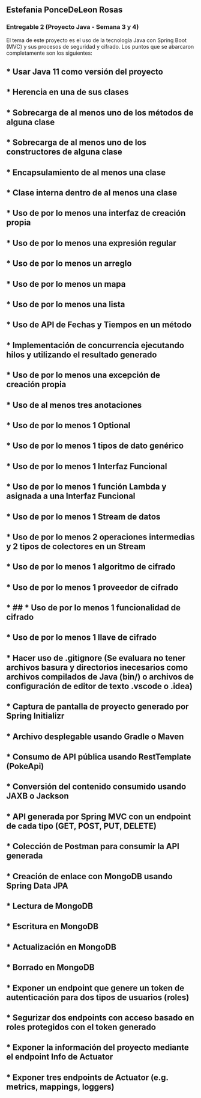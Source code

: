 ## Estefania PonceDeLeon Rosas
### Entregable 2 (Proyecto Java - Semana 3 y 4)

El tema de este proyecto es el uso de la tecnología Java con Spring Boot (MVC) y sus procesos de seguridad y cifrado.
Los puntos que se abarcaron completamente son los siguientes:

## * Usar Java 11 como versión del proyecto
## * Herencia en una de sus clases
## * Sobrecarga de al menos uno de los métodos de alguna clase
## * Sobrecarga de al menos uno de los constructores de alguna clase
## * Encapsulamiento de al menos una clase
## * Clase interna dentro de al menos una clase
## * Uso de por lo menos una interfaz de creación propia
## * Uso de por lo menos una expresión regular
## * Uso de por lo menos un arreglo
## * Uso de por lo menos un mapa
## * Uso de por lo menos una lista
## * Uso de API de Fechas y Tiempos en un método
## * Implementación de concurrencia ejecutando hilos y utilizando el resultado generado
## * Uso de por lo menos una excepción de creación propia
## * Uso de al menos tres anotaciones
## * Uso de por lo menos 1 Optional
## * Uso de por lo menos 1 tipos de dato genérico
## * Uso de por lo menos 1 Interfaz Funcional
## * Uso de por lo menos 1 función Lambda y asignada a una Interfaz Funcional
## * Uso de por lo menos 1 Stream de datos
## * Uso de por lo menos 2 operaciones intermedias y 2 tipos de colectores en un Stream
## * Uso de por lo menos 1 algoritmo de cifrado
## * Uso de por lo menos 1 proveedor de cifrado
## * ## * Uso de por lo menos 1 funcionalidad de cifrado
## * Uso de por lo menos 1 llave de cifrado
## * Hacer uso de .gitignore (Se evaluara no tener archivos basura y directorios inecesarios como archivos compilados de Java (bin/) o archivos de configuración de editor de texto .vscode o .idea)
## * Captura de pantalla de proyecto generado por Spring Initializr
## * Archivo desplegable usando Gradle o Maven
## * Consumo de API pública usando RestTemplate (PokeApi)
## * Conversión del contenido consumido usando JAXB o Jackson
## * API generada por Spring MVC con un endpoint de cada tipo (GET, POST, PUT, DELETE)
## * Colección de Postman para consumir la API generada
## * Creación de enlace con MongoDB usando Spring Data JPA
## * Lectura de MongoDB
## * Escritura en MongoDB
## * Actualización en MongoDB
## * Borrado en MongoDB
## * Exponer un endpoint que genere un token de autenticación para dos tipos de usuarios (roles)
## * Segurizar dos endpoints con acceso basado en roles protegidos con el token generado
## * Exponer la información del proyecto mediante el endpoint Info de Actuator
## * Exponer tres endpoints de Actuator (e.g. metrics, mappings, loggers)
